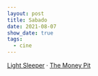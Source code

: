 ```yaml
---
layout: post
title: Sabado
date: 2021-08-07
show_date: true
tags:
  - cine
---
```

[Light Sleeper](https://letterboxd.com/javier/film/light-sleeper/)  · [The Money Pit](https://letterboxd.com/javier/film/the-money-pit/)
